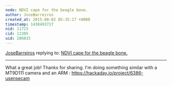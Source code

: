 ```yaml
---
node: NDVI cape for the beagle bone.
author: JoseBarreiros
created_at: 2015-08-02 05:35:17 +0000
timestamp: 1438493717
nid: 11723
cid: 12305
uid: 286015
---
```




[JoseBarreiros](../profile/JoseBarreiros) replying to: [NDVI cape for the beagle bone.](../notes/gpenzo/03-25-2015/ndvi-cape-for-the-beagle-bone)

----
What a great job!  Thanks for sharing. I'm doing something similar with a MT9D111 camera and an ARM : https://hackaday.io/project/6386-usensecam